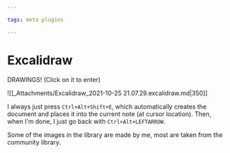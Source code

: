 ```yaml
---

tags: meta plugins

---
```


# Excalidraw

DRAWINGS! (Click on it to enter)

![[_Attachments/Excalidraw_2021-10-25 21.07.29.excalidraw.md|350]]

I always just press `Ctrl+Alt+Shift+E`, which automatically creates the document and places it into the current note (at cursor location). Then, when I'm done, I just go back with `Ctrl+Alt+LEFTARROW`.

Some of the images in the library are made by me, most are taken from the community library. 